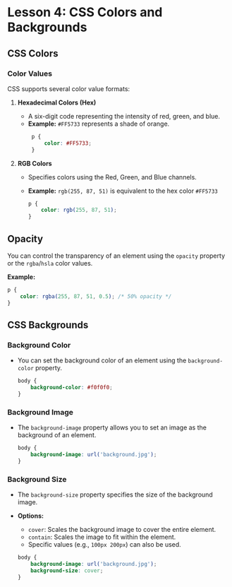 # **Lesson 4: CSS Colors and Backgrounds**

## **CSS Colors**

### **Color Values**

CSS supports several color value formats:

1.  **Hexadecimal Colors (Hex)**
    
    -   A six-digit code representing the intensity of red, green, and blue.
    -   **Example:** `#FF5733` represents a shade of orange.
		   ```css
		    p {
			    color: #FF5733;
			}
		```

2. **RGB Colors**

   -   Specifies colors using the Red, Green, and Blue channels.
   -   **Example:** `rgb(255, 87, 51)` is equivalent to the hex color `#FF5733`

		```css
		p {
		    color: rgb(255, 87, 51);
		}
		```

## **Opacity**

You can control the transparency of an element using the `opacity` property or the `rgba`/`hsla` color values.

**Example:**
```css
p {
    color: rgba(255, 87, 51, 0.5); /* 50% opacity */
}
```

## **CSS Backgrounds**

### **Background Color**

-   You can set the background color of an element using the `background-color` property.
	```css
	body {
	    background-color: #f0f0f0;
	}
	```
### **Background Image**

-   The `background-image` property allows you to set an image as the background of an element.
	```css
	body {
	    background-image: url('background.jpg');
	}
	```

### **Background Size**

-   The `background-size` property specifies the size of the background image.
    
-   **Options:**
    
    -   `cover`: Scales the background image to cover the entire element.
    -   `contain`: Scales the image to fit within the element.
    -   Specific values (e.g., `100px 200px`) can also be used.
	```css
	body {
	    background-image: url('background.jpg');
	    background-size: cover;
	}
	```





<!--stackedit_data:
eyJoaXN0b3J5IjpbLTE5ODY3NDkzOTMsLTIwODg3NDY2MTJdfQ
==
-->